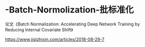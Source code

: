 # -Batch-Normolization-批标准化

论文《Batch Normalization: Accelerating Deep Network Training by Reducing Internal Covariate Shift》

https://www.jiqizhixin.com/articles/2018-08-29-7
